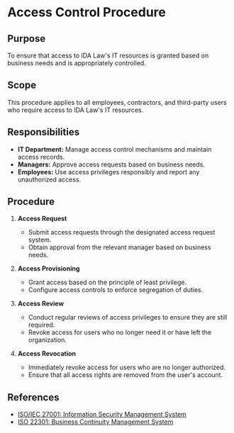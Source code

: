 # Access Control Procedure

## Purpose
To ensure that access to IDA Law's IT resources is granted based on business needs and is appropriately controlled.

## Scope
This procedure applies to all employees, contractors, and third-party users who require access to IDA Law's IT resources.

## Responsibilities
- **IT Department:** Manage access control mechanisms and maintain access records.
- **Managers:** Approve access requests based on business needs.
- **Employees:** Use access privileges responsibly and report any unauthorized access.

## Procedure
1. **Access Request**
   - Submit access requests through the designated access request system.
   - Obtain approval from the relevant manager based on business needs.

2. **Access Provisioning**
   - Grant access based on the principle of least privilege.
   - Configure access controls to enforce segregation of duties.

3. **Access Review**
   - Conduct regular reviews of access privileges to ensure they are still required.
   - Revoke access for users who no longer need it or have left the organization.

4. **Access Revocation**
   - Immediately revoke access for users who are no longer authorized.
   - Ensure that all access rights are removed from the user's account.

## References
- [ISO/IEC 27001: Information Security Management System](https://www.iso.org/isoiec-27001-information-security.html)
- [ISO 22301: Business Continuity Management System](https://www.iso.org/iso-22301-business-continuity.html)

